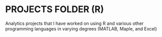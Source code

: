# PROJECTS FOLDER (R)
 Analytics projects that I have worked on using R and various other programming languages in varying degrees (MATLAB, Maple, and Excel)
